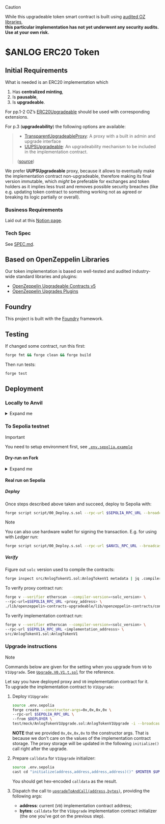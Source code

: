 
> [!CAUTION]  
> While this upgradeable token smart contract is built using [audited OZ libraries](https://github.com/OpenZeppelin/openzeppelin-contracts-upgradeable/tree/v5.2.0/audits),  
> **this particular implementation has not yet underwent any security audits. Use at your own risk.**

# $ANLOG ERC20 Token 

## Initial Requirements

What is needed is an ERC20 implementation which

1.  Has **centralized minting**,
2.  Is **pausable**,
3.  Is **upgradeable**.

For pp.1-2 OZ&rsquo;s [ERC20Upgradeable](https://github.com/OpenZeppelin/openzeppelin-contracts-upgradeable/blob/v5.2.0/contracts/token/ERC20/) should be used with corresponding extensions.  

For p.3 (**upgradeability**) the following options are available: 

> - [TransparentUpgradeableProxy][transparent-proxy]: A proxy with a built in admin and upgrade interface
> - [UUPSUpgradeable][uups-proxy]: An upgradeability mechanism to be included in the implementation contract.
> 
> ([source](https://docs.openzeppelin.com/contracts/5.x/api/proxy#transparent-vs-uups))

We prefer **UUPSUpgradeable** proxy, because it allows to eventually make the implementation contract non-upgradeable, therefore making its final version immutable, which _might_ be preferable for exchanges and token holders as it implies less trust and removes possible security breaches (like e.g. updating token contract to something working not as agreed or breaking its logic partially or overall).   

[transparent-proxy]: https://github.com/OpenZeppelin/openzeppelin-contracts/blob/master/contracts/proxy/transparent/TransparentUpgradeableProxy.sol
[uups-proxy]: https://docs.openzeppelin.com/contracts/5.x/api/proxy#UUPSUpgradeable


### Business Requirements 

Laid out at this [Notion page](https://www.notion.so/teamanalog/Wrapped-Token-16d4872af8ca801db917f7cb1f7e2283).

### Tech Spec 

See [SPEC.md](spec.md).

## Based on OpenZeppelin Libraries 

Our token implementation is based on well-tested and audited industry-wide standard libraries and plugins: 

+ [OpenZeppelin Upgradeable Contracts v5](https://docs.openzeppelin.com/contracts/5.x/upgradeable)
+ [OpenZeppelin Upgrades Plugins](https://docs.openzeppelin.com/upgrades-plugins/)

## Foundry

This project is built with the [Foundry](https://book.getfoundry.sh/) framework.

## Testing 

If changed some contract, run this first:

``` sh
forge fmt && forge clean && forge build
```

Then run tests: 

``` sh
forge test
```

## Deployment 

### Locally to Anvil

<details>
<summary>Expand me</summary>

Spin out a default [Anvil](https://book.getfoundry.sh/anvil/) node:

``` sh
anvil -p 9545
```

Load environment variables and run the deployment script:

``` sh
source .env.anvil
forge script script/00_Deploy.s.sol --rpc-url $ANVIL_RPC_URL --broadcast -i 1
```

It will ask you to enter the private key. As we're using Anvil's default `account (0)` as the deployer (specified in the [`.env.anvil`](./.env.anvil)), use its (**!well-known!**) key here (can be found in Anvil logs). 

</details>

### To Sepolia testnet 

> [!IMPORTANT]  
> You need to setup environment first, see [`.env.sepolia.example`](./.env.sepolia.example)

#### Dry-run on Fork 

<details>
<summary>Expand me</summary>

Spin out an Anvil fork of Sepolia network:

``` sh
source .env.sepolia
anvil -f $SEPOLIA_RPC_URL -p 9545
```

Deploy: 

``` sh
source .env.sepolia
forge script script/00_Deploy.s.sol --rpc-url $ANVIL_RPC_URL --broadcast -i 1
```

Make sure to provide the private key of the `DEPLOYER` account upon script's interactive prompt.
</details>


#### Real run on Sepolia 

##### Deploy 

Once steps described above taken and succeed, deploy to Sepolia with:

``` sh
forge script script/00_Deploy.s.sol --rpc-url $SEPOLIA_RPC_URL --broadcast -i 1
```

> [!NOTE]  
> You can also use hardware wallet for signing the transaction. E.g. for using with _Ledger_ run: 
> ```sh 
> forge script script/00_Deploy.s.sol --rpc-url $ANVIL_RPC_URL --broadcast -l
> ```

##### Verify 

Figure out `solc` version used to compile the contracts: 

``` sh
forge inspect src/AnlogTokenV1.sol:AnlogTokenV1 metadata | jq .compiler.version
```

To verify proxy contract run: 

``` sh
forge v --verifier etherscan --compiler-version=<solc_version> \
--rpc-url=$SEPOLIA_RPC_URL <proxy_address> \
./lib/openzeppelin-contracts-upgradeable/lib/openzeppelin-contracts/contracts/proxy/ERC1967/ERC1967Proxy.sol:ERC1967Proxy
```

To verify implementation contract run: 

``` sh
forge v --verifier etherscan --compiler-version=<solc_version> \
--rpc-url $SEPOLIA_RPC_URL <implementation_addresss> \
src/AnlogTokenV1.sol:AnlogTokenV1
```

### Upgrade instructions

> [!NOTE]
> Commands below are given for the setting when you upgrade from `V0` to `V1Upgrade`. See [`Upgrade.V0.V1.t.sol`](test/Upgrade.V0.V1.t.sol) for the reference.


Let say you have deployed proxy and `V0` implementation contract for it.  
To upgrade the implementation contract to `V1Upgrade`:

1. Deploy `V1Upgrade`:

   ``` sh
   source .env.sepolia
   forge create --constructor-args=0x,0x,0x,0x \
   --rpc-url $SEPOLIA_RPC_URL \
   --from $DEPLOYER \
   test/mock/AnlogTokenV1Upgrade.sol:AnlogTokenV1Upgrade -i --broadcast 
   ```

   **NOTE** that we provided `0x,0x,0x,0x` to the constructor args. That is because we don't care on the values of the implementation contract storage. The proxy storage will be updated in the following `initialize()` call right after the upgrade.

2. Prepare `calldata` for `V1Upgrade` initializer:

   ```sh
   source .env.sepolia
   cast cd "initialize(address,address,address,address)()" $MINTER $UPGRADER $PAUSER $UNPAUSER
   ``` 
   You should get hex-encoded `calldata` as the result.

3. Dispatch the call to  [`upgradeToAndCall(address,bytes)`](https://github.com/OpenZeppelin/openzeppelin-contracts/blob/332bcb5f4d9cf0ae0f98fe91c77d9c1fb9951506/contracts/proxy/ERC1967/ERC1967Utils.sol#L67), providing the following args:

      - **address**: current (`V0`) implementation contract address;
      - **bytes**: `calldata` for the `V1Upgrade` implementation contract initializer 
        (the one you've got on the previous step).
